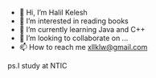 - 👋 Hi, I’m Halil Kelesh
- 👀 I’m interested in reading books
- 🌱 I’m currently learning Java and C++
- 💞️ I’m looking to collaborate on ...
- 📫 How to reach me xllklw@gmail.com

<!---
HalilKelew/HalilKelew is a ✨ special ✨ repository because its `README.md` (this file) appears on your GitHub profile.
You can click the Preview link to take a look at your changes.
--->
ps.I study at NTIC
